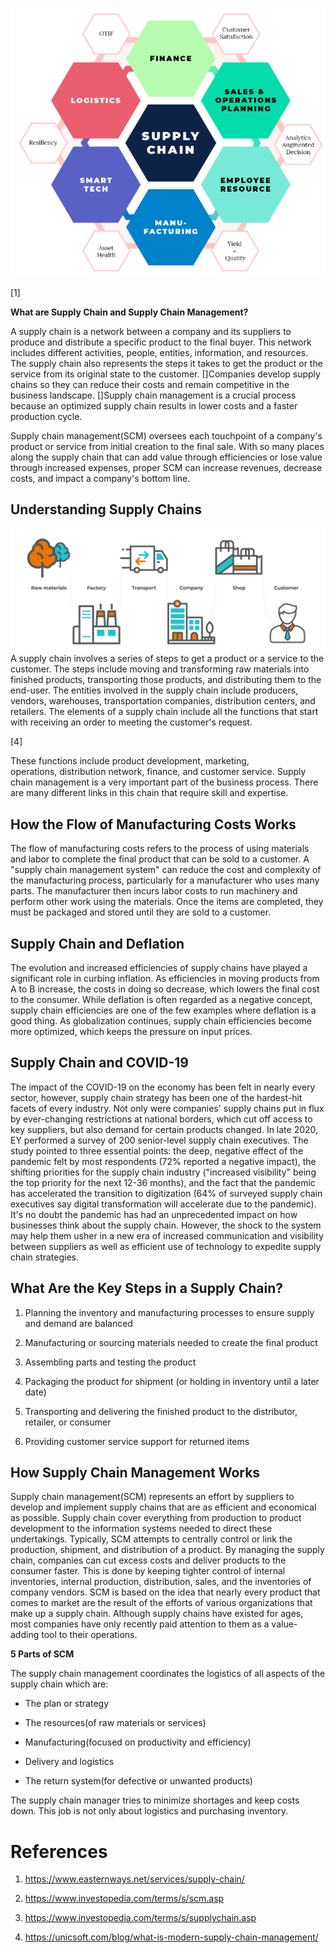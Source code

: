 ![](.//media/image1.png)

\[1\]

**What are Supply Chain and Supply Chain Management?**

A supply chain is a network between a company and its suppliers to
produce and distribute a specific product to the final buyer. This
network includes different activities, people, entities, information,
and resources. The supply chain also represents the steps it takes to
get the product or the service from its original state to the customer.
[]Companies develop supply chains so they can reduce their
costs and remain competitive in the business landscape.
[]Supply chain management is a crucial process because an
optimized supply chain results in lower costs and a faster production
cycle.

Supply chain management(SCM) oversees each touchpoint of a company\'s
product or service from initial creation to the final sale. With so many
places along the supply chain that can add value through efficiencies or
lose value through increased expenses, proper SCM can increase revenues,
decrease costs, and impact a company\'s bottom line.

## Understanding Supply Chains

![](.//media/image2.jpg)A supply chain involves a series of steps
to get a product or a service to the customer. The steps include moving
and transforming raw materials into finished products, transporting
those products, and distributing them to the end-user. The entities
involved in the supply chain include producers, vendors, warehouses,
transportation companies, distribution centers, and retailers. The
elements of a supply chain include all the functions that start with
receiving an order to meeting the customer's request.

\[4\]

These functions include product development, marketing,
operations, distribution network, finance, and customer service. Supply
chain management is a very important part of the business process. There
are many different links in this chain that require skill and expertise.

## How the Flow of Manufacturing Costs Works

The flow of manufacturing costs refers to the process of using materials
and labor to complete the final product that can be sold to a customer.
A "supply chain management system" can reduce the cost and complexity of
the manufacturing process, particularly for a manufacturer who uses many
parts. The manufacturer then incurs labor costs to run machinery and
perform other work using the materials. Once the items are completed,
they must be packaged and stored until they are sold to a customer. 

## Supply Chain and Deflation

The evolution and increased efficiencies of supply chains have played a
significant role in curbing inflation. As efficiencies in moving
products from A to B increase, the costs in doing so decrease, which
lowers the final cost to the consumer. While deflation is often regarded
as a negative concept, supply chain efficiencies are one of the few
examples where deflation is a good thing. As globalization continues,
supply chain efficiencies become more optimized, which keeps the
pressure on input prices.

## Supply Chain and COVID-19

The impact of the COVID-19 on the economy has been felt in nearly every
sector, however, supply chain strategy has been one of the hardest-hit
facets of every industry. Not only were companies\' supply chains put in
flux by ever-changing restrictions at national borders, which cut off
access to key suppliers, but also demand for certain products changed.
In late 2020, EY performed a survey of 200 senior-level supply chain
executives. The study pointed to three essential points: the deep,
negative effect of the pandemic felt by most respondents (72% reported a
negative impact), the shifting priorities for the supply chain industry
(\"increased visibility\" being the top priority for the next 12-36
months), and the fact that the pandemic has accelerated the transition
to digitization (64% of surveyed supply chain executives say digital
transformation will accelerate due to the pandemic). It\'s no doubt the
pandemic has had an unprecedented impact on how businesses think about
the supply chain. However, the shock to the system may help them usher
in a new era of increased communication and visibility between suppliers
as well as efficient use of technology to expedite supply chain
strategies.

## What Are the Key Steps in a Supply Chain?

1.  Planning the inventory and manufacturing processes to ensure supply
    and demand are balanced

2.  Manufacturing or sourcing materials needed to create the final
    product

3.  Assembling parts and testing the product

4.  Packaging the product for shipment (or holding in inventory until a
    later date)

5.  Transporting and delivering the finished product to the distributor,
    retailer, or consumer

6.  Providing customer service support for returned items

## How Supply Chain Management Works

Supply chain management(SCM) represents an effort by suppliers to
develop and implement supply chains that are as efficient and economical
as possible. Supply chain cover everything from production to product
development to the information systems needed to direct these
undertakings. Typically, SCM attempts to centrally control or link the
production, shipment, and distribution of a product. By managing the
supply chain, companies can cut excess costs and deliver products to the
consumer faster. This is done by keeping tighter control of internal
inventories, internal production, distribution, sales, and
the inventories of company vendors. SCM is based on the idea that nearly
every product that comes to market are the result of the efforts of
various organizations that make up a supply chain. Although supply
chains have existed for ages, most companies have only recently paid
attention to them as a value-adding tool to their operations.

**5 Parts of SCM**

The supply chain management coordinates the logistics of all aspects of
the supply chain which are:

-   The plan or strategy

-   The resources(of raw materials or services)

-   Manufacturing(focused on productivity and efficiency)

-   Delivery and logistics

-   The return system(for defective or unwanted products)

The supply chain manager tries to minimize shortages and keep costs
down. This job is not only about logistics and purchasing inventory.

# References

1.  <https://www.easternways.net/services/supply-chain/>

2.  <https://www.investopedia.com/terms/s/scm.asp>

3.  <https://www.investopedia.com/terms/s/supplychain.asp>

4.  <https://unicsoft.com/blog/what-is-modern-supply-chain-management/>
